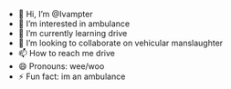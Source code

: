 - 👋 Hi, I’m @Ivampter
- 👀 I’m interested in ambulance
- 🌱 I’m currently learning drive
- 💞️ I’m looking to collaborate on vehicular manslaughter
- 📫 How to reach me drive
- 😄 Pronouns: wee/woo
- ⚡ Fun fact: im an ambulance

<!---
Ivampter/Ivampter is a ✨ special ✨ repository because its `README.md` (this file) appears on your GitHub profile.
You can click the Preview link to take a look at your changes.
--->
